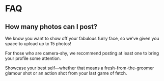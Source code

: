# FAQ

## How many photos can I post?
 
We know you want to show off your fabulous furry face, so we’ve given you
space to upload up to 15 photos! 

For those who are camera-shy, we recommend posting at least one to bring your
profile some attention. 

Showcase your best self—whether that means a fresh-from-the-groomer glamour
shot or an action shot from your last game of fetch.
